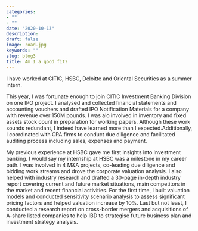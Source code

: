 ```yaml
---
categories:
- ""
- ""
date: "2020-10-13"
description: 
draft: false
image: road.jpg
keywords: ""
slug: blog3
title: Am I a good fit?
---
```


I have worked at CITIC, HSBC, Deloitte and Oriental Securities as a summer intern. 

This year, I was fortunate enough to join CITIC Investment Banking Division on one IPO project. I analysed and collected financial statements and accounting vouchers and drafted IPO Notification Materials for a company with revenue over 150M pounds. I was alo involved in inventory and fixed assets stock count in preparation for working papers. Although these work sounds redundant, I indeed have learned more than I expected.Additionally, I coordinated with CPA firms to conduct due diligence and facilitated auditing process including sales, expenses and payment.

My previous experience at HSBC gave me first insights into investment banking. I would say my internship at HSBC was a milestone in my career path. I was involved in 4 M&A projects, co-leading due diligence and bidding work streams and drove the corporate valuation analysis. I also helped with industry research and drafted a 30-page in-depth industry report covering current and future market situations, main competitors in the market and recent financial activities. For the first time, I built valuation models and conducted sensitivity scenario analysis to assess significant pricing factors and helped valuation increase by 10%. Last but not least, I conducted a research report on cross-border mergers and acquisitions of A-share listed companies to help IBD to strategise future business plan and investment strategy analysis.